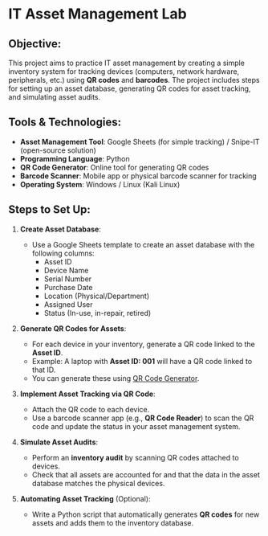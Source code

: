 # IT Asset Management Lab

## Objective:
This project aims to practice IT asset management by creating a simple inventory system for tracking devices (computers, network hardware, peripherals, etc.) using **QR codes** and **barcodes**. The project includes steps for setting up an asset database, generating QR codes for asset tracking, and simulating asset audits.

## Tools & Technologies:
- **Asset Management Tool**: Google Sheets (for simple tracking) / Snipe-IT (open-source solution)
- **Programming Language**: Python
- **QR Code Generator**: Online tool for generating QR codes
- **Barcode Scanner**: Mobile app or physical barcode scanner for tracking
- **Operating System**: Windows / Linux (Kali Linux)

## Steps to Set Up:
1. **Create Asset Database**:
   - Use a Google Sheets template to create an asset database with the following columns:
     - Asset ID
     - Device Name
     - Serial Number
     - Purchase Date
     - Location (Physical/Department)
     - Assigned User
     - Status (In-use, in-repair, retired)

2. **Generate QR Codes for Assets**:
   - For each device in your inventory, generate a QR code linked to the **Asset ID**.
   - Example: A laptop with **Asset ID: 001** will have a QR code linked to that ID.
   - You can generate these using [QR Code Generator](https://www.qr-code-generator.com/).

3. **Implement Asset Tracking via QR Code**:
   - Attach the QR code to each device.
   - Use a barcode scanner app (e.g., **QR Code Reader**) to scan the QR code and update the status in your asset management system.
   
4. **Simulate Asset Audits**:
   - Perform an **inventory audit** by scanning QR codes attached to devices.
   - Check that all assets are accounted for and that the data in the asset database matches the physical devices.

5. **Automating Asset Tracking** (Optional):
   - Write a Python script that automatically generates **QR codes** for new assets and adds them to the inventory database.

